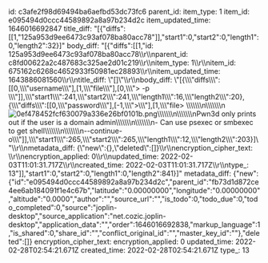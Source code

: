 id: c3afe2f98d69494ba6aefbd53dc73fc6
parent_id: 
item_type: 1
item_id: e095494d0ccc44589892a8a97b234d2c
item_updated_time: 1646016692847
title_diff: "[{\"diffs\":[[1,\"125a953d9ee6473c93af078ba80acc78\"]],\"start1\":0,\"start2\":0,\"length1\":0,\"length2\":32}]"
body_diff: "[{\"diffs\":[[1,\"id: 125a953d9ee6473c93af078ba80acc78\\\r\\\nparent_id: c8fd00622a2c487683c325ae2d01c219\\\r\\\nitem_type: 1\\\r\\\nitem_id: 675162c6268c4652933f50981ec28893\\\r\\\nitem_updated_time: 1643886081560\\\r\\\ntitle_diff: \\\"[]\\\"\\\r\\\nbody_diff: \\\"[{\\\\\\\"diffs\\\\\\\":[[0,\\\\\\\"username\\\\\\\"],[1,\\\\\\\"file\\\\\\\"],[0,\\\\\\\"&gt; -p \\\\\\\"]],\\\\\\\"start1\\\\\\\":241,\\\\\\\"start2\\\\\\\":241,\\\\\\\"length1\\\\\\\":16,\\\\\\\"length2\\\\\\\":20},{\\\\\\\"diffs\\\\\\\":[[0,\\\\\\\"password\\\\\\\"],[-1,\\\\\\\"&gt;\\\\\\\"],[1,\\\\\\\"file&gt; \\\\\\\\\\\\\n\\\\\\\\\\\\\n![0ef478452fcf630079a336e26bf0101b.png](:/1502174a0f18498d934cf6c67323155a)\\\\\\\\\\\\\n\\\\\\\\\\\\\nPwn3d only prints out if the user is a domain admin\\\\\\\\\\\\\n\\\\\\\\\\\\\n- Can use psexec or smbexec to get shell\\\\\\\\\\\\\n\\\\\\\\\\\\\n--continue-o\\\\\\\"]],\\\\\\\"start1\\\\\\\":265,\\\\\\\"start2\\\\\\\":265,\\\\\\\"length1\\\\\\\":12,\\\\\\\"length2\\\\\\\":203}]\\\"\\\r\\\nmetadata_diff: {\\\"new\\\":{},\\\"deleted\\\":[]}\\\r\\\nencryption_cipher_text: \\\r\\\nencryption_applied: 0\\\r\\\nupdated_time: 2022-02-03T11:01:31.717Z\\\r\\\ncreated_time: 2022-02-03T11:01:31.717Z\\\r\\\ntype_: 13\"]],\"start1\":0,\"start2\":0,\"length1\":0,\"length2\":841}]"
metadata_diff: {"new":{"id":"e095494d0ccc44589892a8a97b234d2c","parent_id":"fb73d1d872ce4ee6ab184091f1e4c67b","latitude":"0.00000000","longitude":"0.00000000","altitude":"0.0000","author":"","source_url":"","is_todo":0,"todo_due":0,"todo_completed":0,"source":"joplin-desktop","source_application":"net.cozic.joplin-desktop","application_data":"","order":1646016692838,"markup_language":1,"is_shared":0,"share_id":"","conflict_original_id":"","master_key_id":""},"deleted":[]}
encryption_cipher_text: 
encryption_applied: 0
updated_time: 2022-02-28T02:54:21.671Z
created_time: 2022-02-28T02:54:21.671Z
type_: 13